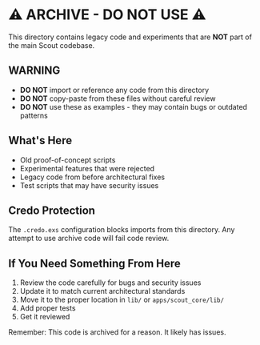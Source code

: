 # ⚠️ ARCHIVE - DO NOT USE ⚠️

This directory contains legacy code and experiments that are **NOT** part of the main Scout codebase.

## WARNING

- **DO NOT** import or reference any code from this directory
- **DO NOT** copy-paste from these files without careful review
- **DO NOT** use these as examples - they may contain bugs or outdated patterns

## What's Here

- Old proof-of-concept scripts
- Experimental features that were rejected
- Legacy code from before architectural fixes
- Test scripts that may have security issues

## Credo Protection

The `.credo.exs` configuration blocks imports from this directory. Any attempt to use archive code will fail code review.

## If You Need Something From Here

1. Review the code carefully for bugs and security issues
2. Update it to match current architectural standards  
3. Move it to the proper location in `lib/` or `apps/scout_core/lib/`
4. Add proper tests
5. Get it reviewed

Remember: This code is archived for a reason. It likely has issues.